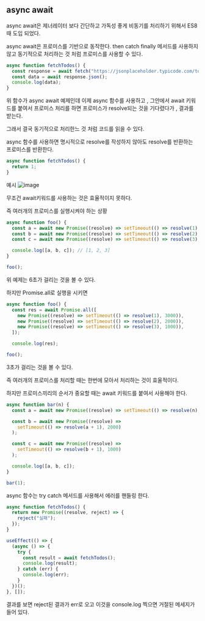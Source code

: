 ## async await

async await은 제너레이터 보다 간단하고 가독성 좋게 비동기를 처리하기 위해서 ES8때 도입 되었다.

async await은 프로미스를 기반으로 동작한다. then catch finally 메서드를 사용하지 않고 동기적으로 처리하는 것 처럼 프로미스를 사용할 수 있다.

```js
async function fetchTodos() {
  const response = await fetch("https://jsonplaceholder.typicode.com/todos");
  const data = await response.json();
  console.log(data);
}
```

위 함수가 async await 예제인데 이제 async 함수를 사용하고 , 그안에서 await 키워드를 붙여서 프로미스 처리를 하면 프로미스가 resolve되는 것을 기다렸다가 , 결과를 받는다.

그래서 결국 동기적으로 처리한느 것 처럼 코드를 읽을 수 있다.

async 함수를 사용하면 명시적으로 resolve를 작성하지 않아도 resolve를 반환하는 프로미스를 반환한다.

```js
async function fetchTodos() {
  return 1;
}
```

예시
![image](https://user-images.githubusercontent.com/65848374/191237942-75169362-27ed-4d56-8418-14b13f906d15.png)

무조건 await키워드를 사용하는 것은 효율적이지 못하다.

즉 여러개의 프로미스를 실행시켜야 하는 상황

```js
async function foo() {
  const a = await new Promise((resolve) => setTimeout(() => resolve(1), 3000));
  const b = await new Promise((resolve) => setTimeout(() => resolve(2), 2000));
  const c = await new Promise((resolve) => setTimeout(() => resolve(3), 1000));

  console.log([a, b, c]); // [1, 2, 3]
}

foo();
```

위 예제는 6초가 걸리는 것을 볼 수 있다.

하지만 Promise.all로 실행을 시키면

```js
async function foo() {
  const res = await Promise.all([
    new Promise((resolve) => setTimeout(() => resolve(1), 3000)),
    new Promise((resolve) => setTimeout(() => resolve(2), 2000)),
    new Promise((resolve) => setTimeout(() => resolve(3), 1000)),
  ]);

  console.log(res);

foo();
```

3초가 걸리는 것을 볼 수 있다.

즉 여러개의 프로미스를 처리할 때는 한번에 모아서 처리하는 것이 효울적이다.

하지만 프로미스끼리의 순서가 중요할 때는 await 키워드를 붙여서 사용해야 한다.

```js
async function bar(n) {
  const a = await new Promise((resolve) => setTimeout(() => resolve(n), 3000));

  const b = await new Promise((resolve) =>
    setTimeout(() => resolve(a + 1), 2000)
  );

  const c = await new Promise((resolve) =>
    setTimeout(() => resolve(b + 1), 1000)
  );

  console.log([a, b, c]);
}

bar(1);
```

async 함수는 try catch 메서드를 사용해서 에러를 핸들링 한다.

```js
async function fetchTodos() {
  return new Promise((resolve, reject) => {
    reject("실패");
  });
}

useEffect(() => {
  (async () => {
    try {
      const result = await fetchTodos();
      console.log(result);
    } catch (err) {
      console.log(err);
    }
  })();
}, []);
```

결과를 보면 reject된 결과가 err로 오고 이것을 console.log 찍으면 거절된 메세지가 들어 있다.
